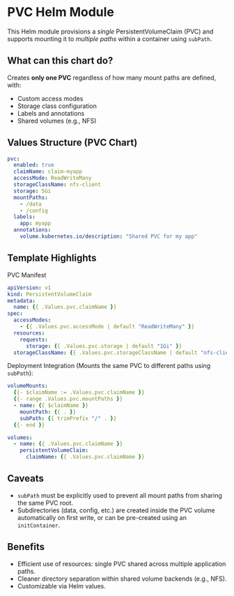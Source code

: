 # PVC Helm Module

This Helm module provisions a *single* PersistentVolumeClaim (PVC) and supports mounting it to *multiple paths* within a container using `subPath`.

## What can this chart do?

Creates **only one PVC** regardless of how many mount paths are defined, with:
- Custom access modes
- Storage class configuration
- Labels and annotations
- Shared volumes (e.g., NFS)

## Values Structure (PVC Chart)

```yaml
pvc:
  enabled: true
  claimName: claim-myapp
  accessMode: ReadWriteMany
  storageClassName: nfs-client
  storage: 5Gi
  mountPaths:
    - /data
    - /config
  labels:
    app: myapp
  annotations:
    volume.kubernetes.io/description: "Shared PVC for my app"
```

## Template Highlights

PVC Manifest
```yaml
apiVersion: v1
kind: PersistentVolumeClaim
metadata:
  name: {{ .Values.pvc.claimName }}
spec:
  accessModes:
    - {{ .Values.pvc.accessMode | default "ReadWriteMany" }}
  resources:
    requests:
      storage: {{ .Values.pvc.storage | default "1Gi" }}
  storageClassName: {{ .Values.pvc.storageClassName | default "nfs-client" }}
```

Deployment Integration (Mounts the same PVC to different paths using `subPath`):

```yaml
volumeMounts:
  {{- $claimName := .Values.pvc.claimName }}
  {{- range .Values.pvc.mountPaths }}
  - name: {{ $claimName }}
    mountPath: {{ . }}
    subPath: {{ trimPrefix "/" . }}
  {{- end }}

volumes:
  - name: {{ .Values.pvc.claimName }}
    persistentVolumeClaim:
      claimName: {{ .Values.pvc.claimName }}
```

## Caveats

- `subPath` must be explicitly used to prevent all mount paths from sharing the same PVC root.
- Subdirectories (data, config, etc.) are created inside the PVC volume automatically on first write, or can be pre-created using an `initContainer`.

## Benefits

- Efficient use of resources: single PVC shared across multiple application paths.
- Cleaner directory separation within shared volume backends (e.g., NFS).
- Customizable via Helm values.
